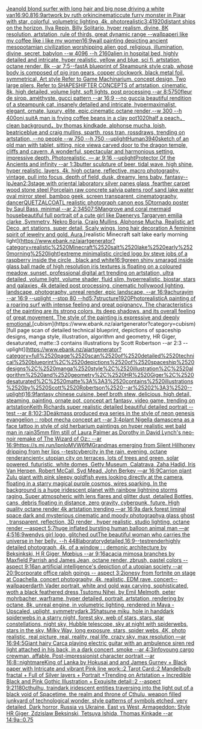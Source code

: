 [Jean](https://www.ebank.nz/aiartgenerator?category=Jean)[old blond surfer with long hair and big nose driving a white van](https://www.ebank.nz/aiartgenerator?category=old%2520blond%2520surfer%2520with%2520long%2520hair%2520and%2520big%2520nose%2520driving%2520a%2520white%2520van)[16:9](https://www.ebank.nz/aiartgenerator?category=16%3A9)[0.8](https://www.ebank.nz/aiartgenerator?category=0.8)[16:9](https://www.ebank.nz/aiartgenerator?category=16%3A9)[artwork by ruth orkin](https://www.ebank.nz/aiartgenerator?category=artwork%2520by%2520ruth%2520orkin)[cinematic](https://www.ebank.nz/aiartgenerator?category=cinematic)[cute furry monster in Pixar with star, colorful, volumetric lighting, 4k, photorealistic](https://www.ebank.nz/aiartgenerator?category=cute%2520furry%2520monster%2520in%2520Pixar%2520with%2520star%2C%2520colorful%2C%2520volumetric%2520lighting%2C%25204k%2C%2520photorealistic)[3:4](https://www.ebank.nz/aiartgenerator?category=3%3A4)[1920](https://www.ebank.nz/aiartgenerator?category=1920)[distant ships on the horizon, Ilya Repin, Billy Solitario, hyper realism, divine,  8K resolution, artstation, rule of thirds, great dynamic range --wallpaper](https://www.ebank.nz/aiartgenerator?category=distant%2520ships%2520on%2520the%2520horizon%2C%2520Ilya%2520Repin%2C%2520Billy%2520Solitario%2C%2520hyper%2520realism%2C%2520divine%2C%2520%25208K%2520resolution%2C%2520artstation%2C%2520rule%2520of%2520thirds%2C%2520great%2520dynamic%2520range%2520--wallpaper)[i like my coffee like i like my women](https://www.ebank.nz/aiartgenerator?category=i%2520like%2520my%2520coffee%2520like%2520i%2520like%2520my%2520women)[16:9](https://www.ebank.nz/aiartgenerator?category=16%3A9)[wall painting depicting ancient mesopotamian civilization worshipping alien god, religious, illumination, divine, secret, babylon --w 4096  --h 2160](https://www.ebank.nz/aiartgenerator?category=wall%2520painting%2520depicting%2520ancient%2520mesopotamian%2520civilization%2520worshipping%2520alien%2520god%2C%2520religious%2C%2520illumination%2C%2520divine%2C%2520secret%2C%2520babylon%2520--w%25204096%2520%2520--h%25202160)[alien in hospital bed, highly detailed and intricate, hyper realistic, yellow and blue, sci fi, artstation, octane render, 8k --ar 7:5](https://www.ebank.nz/aiartgenerator?category=alien%2520in%2520hospital%2520bed%2C%2520highly%2520detailed%2520and%2520intricate%2C%2520hyper%2520realistic%2C%2520yellow%2520and%2520blue%2C%2520sci%2520fi%2C%2520artstation%2C%2520octane%2520render%2C%25208k%2520--ar%25207%3A5)[--fast](https://www.ebank.nz/aiartgenerator?category=--fast)[A blueprint of Steampunk style crab, whose body is composed of pig iron gears, copper clockwork, black metal foil, symmetrical, Art style Refer to Game Machinarium.  concept design, Two large pliers, Refer to SHAPESHIFTER CONCEPTS  of artstation, cinematic,  8k, high detailed,  volume light,  soft lights,  post processing    --ar 8:5](https://www.ebank.nz/aiartgenerator?category=A%2520blueprint%2520of%2520Steampunk%2520style%2520crab%2C%2520whose%2520body%2520is%2520composed%2520of%2520pig%2520iron%2520gears%2C%2520copper%2520clockwork%2C%2520black%2520metal%2520foil%2C%2520symmetrical%2C%2520Art%2520style%2520Refer%2520to%2520Game%2520Machinarium.%2520%2520concept%2520design%2C%2520Two%2520large%2520pliers%2C%2520Refer%2520to%2520SHAPESHIFTER%2520CONCEPTS%2520%2520of%2520artstation%2C%2520cinematic%2C%2520%25208k%2C%2520high%2520detailed%2C%2520%2520volume%2520light%2C%2520%2520soft%2520lights%2C%2520%2520post%2520processing%2520%2520%2520%2520--ar%25208%3A5)[750](https://www.ebank.nz/aiartgenerator?category=750)[fleur de sirop. améthyste. gucci pattern --ar 16:9 --no gucci](https://www.ebank.nz/aiartgenerator?category=fleur%2520de%2520sirop.%2520am%C3%A9thyste.%2520gucci%2520pattern%2520--ar%252016%3A9%2520--no%2520gucci)[a beautiful rendition of a steampunk cat, insanely detailed and intricate, hypermaximalist, elegant, ornate, luxury, elite, epic,cinematic,octane render,--w 300 --h 400](https://www.ebank.nz/aiartgenerator?category=a%2520beautiful%2520rendition%2520of%2520a%2520steampunk%2520cat%2C%2520insanely%2520detailed%2520and%2520intricate%2C%2520hypermaximalist%2C%2520elegant%2C%2520ornate%2C%2520luxury%2C%2520elite%2C%2520epic%2Ccinematic%2Coctane%2520render%2C--w%2520300%2520--h%2520400)[oni,suit](https://www.ebank.nz/aiartgenerator?category=oni%2Csuit)[A man is frying coffee beans in a clay pot](https://www.ebank.nz/aiartgenerator?category=A%2520man%2520is%2520frying%2520coffee%2520beans%2520in%2520a%2520clay%2520pot)[1020](https://www.ebank.nz/aiartgenerator?category=1020)[half a peach，clean background，by thomas kindkade, alphonse mucha, loish, beatriceblue and craig mullins, sparth, ross tran, rossdraws, trending on artstation, --no people --w 750 --h 750 --uplight](https://www.ebank.nz/aiartgenerator?category=half%2520a%2520peach%EF%BC%8Cclean%2520background%EF%BC%8Cby%2520thomas%2520kindkade%2C%2520alphonse%2520mucha%2C%2520loish%2C%2520beatriceblue%2520and%2520craig%2520mullins%2C%2520sparth%2C%2520ross%2520tran%2C%2520rossdraws%2C%2520trending%2520on%2520artstation%2C%2520--no%2520people%2520--w%2520750%2520--h%2520750%2520--uplight)[Human](https://www.ebank.nz/aiartgenerator?category=Human)[3940](https://www.ebank.nz/aiartgenerator?category=3940)[sketch of an old man with tablet, sitting, nice view](https://www.ebank.nz/aiartgenerator?category=sketch%2520of%2520an%2520old%2520man%2520with%2520tablet%2C%2520sitting%2C%2520nice%2520view)[a carved door to the dragon temple, cliffs and cavern, A wonderful,  spectacular and harmonious setting, impressive depth. Photorealistic, — ar 9:16 --uplight](https://www.ebank.nz/aiartgenerator?category=a%2520carved%2520door%2520to%2520the%2520dragon%2520temple%2C%2520cliffs%2520and%2520cavern%2C%2520A%2520wonderful%2C%2520%2520spectacular%2520and%2520harmonious%2520setting%2C%2520impressive%2520depth.%2520Photorealistic%2C%2520%E2%80%94%2520ar%25209%3A16%2520--uplight)[Protector Of the Ancients and infinity --ar 1:3](https://www.ebank.nz/aiartgenerator?category=Protector%2520Of%2520the%2520Ancients%2520and%2520infinity%2520--ar%25201%3A3)[butter sculpture of beer, tidal wave, high shine, hyper realistic, layers, 4k, high octane, reflective, macro photography, vintage, pull into focus, depth of field, dusk, dreamy, lens baby, fantasy](https://www.ebank.nz/aiartgenerator?category=butter%2520sculpture%2520of%2520beer%2C%2520tidal%2520wave%2C%2520high%2520shine%2C%2520hyper%2520realistic%2C%2520layers%2C%25204k%2C%2520high%2520octane%2C%2520reflective%2C%2520macro%2520photography%2C%2520vintage%2C%2520pull%2520into%2520focus%2C%2520depth%2520of%2520field%2C%2520dusk%2C%2520dreamy%2C%2520lens%2520baby%2C%2520fantasy)[--lp](https://www.ebank.nz/aiartgenerator?category=--lp)[Jean](https://www.ebank.nz/aiartgenerator?category=Jean)[2:3](https://www.ebank.nz/aiartgenerator?category=2%3A3)[stage with oriental laboratory silver panes glass ,fearther carpet wood stone steel Porcelain raw concrete salvia patens roof sand lake water oval mirror steel, bamboo geek, screen transparent, cinematography, dancer](https://www.ebank.nz/aiartgenerator?category=stage%2520with%2520oriental%2520laboratory%2520silver%2520panes%2520glass%2520%2Cfearther%2520carpet%2520wood%2520stone%2520steel%2520Porcelain%2520raw%2520concrete%2520salvia%2520patens%2520roof%2520sand%2520lake%2520water%2520oval%2520mirror%2520steel%2C%2520bamboo%2520geek%2C%2520screen%2520transparent%2C%2520cinematography%2C%2520dancer)[QUETZALCOATL realistic photograph canon eos 5D](https://www.ebank.nz/aiartgenerator?category=QUETZALCOATL%2520realistic%2520photograph%2520canon%2520eos%25205D)[tornado poster by Saul Bass, minimal --ar 2:3](https://www.ebank.nz/aiartgenerator?category=tornado%2520poster%2520by%2520Saul%2520Bass%2C%2520minimal%2520--ar%25202%3A3)[450](https://www.ebank.nz/aiartgenerator?category=450)[7:5](https://www.ebank.nz/aiartgenerator?category=7%3A5)[Mangrove and coral mermaid house](https://www.ebank.nz/aiartgenerator?category=Mangrove%2520and%2520coral%2520mermaid%2520house)[beautiful full portrait of a cute girl like Daenerys Targaryen emilia clarke ,Symmetry, Nekro Borja, Craig Mullins, Alphonse Mucha, Realistic art Deco, art stations, super detail, Scaly wings, long hair decoration A feminine spirit of jewelry and gold. Aura.](https://www.ebank.nz/aiartgenerator?category=beautiful%2520full%2520portrait%2520of%2520a%2520cute%2520girl%2520like%2520Daenerys%2520Targaryen%2520emilia%2520clarke%2520%2CSymmetry%2C%2520Nekro%2520Borja%2C%2520Craig%2520Mullins%2C%2520Alphonse%2520Mucha%2C%2520Realistic%2520art%2520Deco%2C%2520art%2520stations%2C%2520super%2520detail%2C%2520Scaly%2520wings%2C%2520long%2520hair%2520decoration%2520A%2520feminine%2520spirit%2520of%2520jewelry%2520and%2520gold.%2520Aura.)[realistic Minecraft salt lake early morning light](https://www.ebank.nz/aiartgenerator?category=realistic%2520Minecraft%2520salt%2520lake%2520early%2520morning%2520light)[extreme minimalistic circled logo by steve jobs of a raspberry inside the circle , black and white](https://www.ebank.nz/aiartgenerator?category=extreme%2520minimalistic%2520circled%2520logo%2520by%2520steve%2520jobs%2520of%2520a%2520raspberry%2520inside%2520the%2520circle%2520%2C%2520black%2520and%2520white)[16:9](https://www.ebank.nz/aiartgenerator?category=16%3A9)[green shiny smaragd inside glass ball made of high resolution iris textures is floating on a coloured meadow, sunset, professional digital art trending on artstation, ultra detailed, volume light, volume shader, fluid slim, hyperrealistic, biostar, stars and galaxies, 4k detailed post processing, cinematic hollywood lighting, landscape, photography, unreal render, epic landscape, --ar 16:9](https://www.ebank.nz/aiartgenerator?category=green%2520shiny%2520smaragd%2520inside%2520glass%2520ball%2520made%2520of%2520high%2520resolution%2520iris%2520textures%2520is%2520floating%2520on%2520a%2520coloured%2520meadow%2C%2520sunset%2C%2520professional%2520digital%2520art%2520trending%2520on%2520artstation%2C%2520ultra%2520detailed%2C%2520volume%2520light%2C%2520volume%2520shader%2C%2520fluid%2520slim%2C%2520hyperrealistic%2C%2520biostar%2C%2520stars%2520and%2520galaxies%2C%25204k%2520detailed%2520post%2520processing%2C%2520cinematic%2520hollywood%2520lighting%2C%2520landscape%2C%2520photography%2C%2520unreal%2520render%2C%2520epic%2520landscape%2C%2520--ar%252016%3A9)[achurayim --ar 16:9 --uplight --stop 80 --hd](https://www.ebank.nz/aiartgenerator?category=achurayim%2520--ar%252016%3A9%2520--uplight%2520--stop%252080%2520--hd)[5:7](https://www.ebank.nz/aiartgenerator?category=5%3A7)[structure](https://www.ebank.nz/aiartgenerator?category=structure)[1920](https://www.ebank.nz/aiartgenerator?category=1920)[Photorealistic](https://www.ebank.nz/aiartgenerator?category=Photorealistic)[A painting of a roaring surf with intense feeling and great poignancy. The characteristics of the painting are its strong colors, its deep shadows, and its overall feeling of great movement. The style of the painting is expressive and deeply emotional.](https://www.ebank.nz/aiartgenerator?category=A%2520painting%2520of%2520a%2520roaring%2520surf%2520with%2520intense%2520feeling%2520and%2520great%2520poignancy.%2520The%2520characteristics%2520of%2520the%2520painting%2520are%2520its%2520strong%2520colors%2C%2520its%2520deep%2520shadows%2C%2520and%2520its%2520overall%2520feeling%2520of%2520great%2520movement.%2520The%2520style%2520of%2520the%2520painting%2520is%2520expressive%2520and%2520deeply%2520emotional.)[cubism](https://www.ebank.nz/aiartgenerator?category=cubism)[full page scan of detailed technical blueprint, depictions of spaceship designs, manga style, illustration, algorithm and geometry, HR Giger, desaturated, matte::3 contains illustrations by Scott Robertson --ar 2:3 --uplight](https://www.ebank.nz/aiartgenerator?category=full%2520page%2520scan%2520of%2520detailed%2520technical%2520blueprint%2C%2520depictions%2520of%2520spaceship%2520designs%2C%2520manga%2520style%2C%2520illustration%2C%2520algorithm%2520and%2520geometry%2C%2520HR%2520Giger%2C%2520desaturated%2C%2520matte%3A%3A3%2520contains%2520illustrations%2520by%2520Scott%2520Robertson%2520--ar%25202%3A3%2520--uplight)[16:9](https://www.ebank.nz/aiartgenerator?category=16%3A9)[fantasy chinese cuisine,  beef broth stew, delicious, high detail, steaming, painting, ornate pot, concept art fantasy, video game, trending on artstation](https://www.ebank.nz/aiartgenerator?category=fantasy%2520chinese%2520cuisine%2C%2520%2520beef%2520broth%2520stew%2C%2520delicious%2C%2520high%2520detail%2C%2520steaming%2C%2520painting%2C%2520ornate%2520pot%2C%2520concept%2520art%2520fantasy%2C%2520video%2520game%2C%2520trending%2520on%2520artstation)[Keith Richards super realistic detailed beautiful detailed portrait --test --ar 8:10](https://www.ebank.nz/aiartgenerator?category=Keith%2520Richards%2520super%2520realistic%2520detailed%2520beautiful%2520detailed%2520portrait%2520--test%2520--ar%25208%3A10)[2:3](https://www.ebank.nz/aiartgenerator?category=2%3A3)[Deák](https://www.ebank.nz/aiartgenerator?category=De%C3%A1k)[mass produced eva series in the style of neon genesis evangelion :: robot mecha concept art --ar 3:4](https://www.ebank.nz/aiartgenerator?category=mass%2520produced%2520eva%2520series%2520in%2520the%2520style%2520of%2520neon%2520genesis%2520evangelion%2520%3A%3A%2520robot%2520mecha%2520concept%2520art%2520--ar%25203%3A4)[plant Nigella damascena as a face tattoo in style of old herbarium paintings on hyper realistic wet bald man in rain](https://www.ebank.nz/aiartgenerator?category=plant%2520Nigella%2520damascena%2520as%2520a%2520face%2520tattoo%2520in%2520style%2520of%2520old%2520herbarium%2520paintings%2520on%2520hyper%2520realistic%2520wet%2520bald%2520man%2520in%2520rain)[35mm film still of Laura Palmer as Dorothy in David Lynch's neo-noir remake of The Wizard of Oz:: --ar 16:9](https://www.ebank.nz/aiartgenerator?category=35mm%2520film%2520still%2520of%2520Laura%2520Palmer%2520as%2520Dorothy%2520in%2520David%2520Lynch%27s%2520neo-noir%2520remake%2520of%2520The%2520Wizard%2520of%2520Oz%3A%3A%2520--ar%252016%3A9)[<https://s.mj.run/lpnloMVW6fM>](https://www.ebank.nz/aiartgenerator?category=%3Chttps%3A//s.mj.run/lpnloMVW6fM%3E)[Grandmas emerging from Silent Hill](https://www.ebank.nz/aiartgenerator?category=Grandmas%2520emerging%2520from%2520Silent%2520Hill)[honey dripping from her lips --test](https://www.ebank.nz/aiartgenerator?category=honey%2520dripping%2520from%2520her%2520lips%2520--test)[cybercity in the rain, evening, octane render](https://www.ebank.nz/aiartgenerator?category=cybercity%2520in%2520the%2520rain%2C%2520evening%2C%2520octane%2520render)[ancient](https://www.ebank.nz/aiartgenerator?category=ancient)[< utopian city on terraces, lots of trees and green, solar powered, futuristic, white domes, Getty Museum, Calatrava, Zaha Hadid, Iris Van Herpen, Robert McCall, Syd Mead, John Berkey —ar 16:9](https://www.ebank.nz/aiartgenerator?category=%3C%2520utopian%2520city%2520on%2520terraces%2C%2520lots%2520of%2520trees%2520and%2520green%2C%2520solar%2520powered%2C%2520futuristic%2C%2520white%2520domes%2C%2520Getty%2520Museum%2C%2520Calatrava%2C%2520Zaha%2520Hadid%2C%2520Iris%2520Van%2520Herpen%2C%2520Robert%2520McCall%2C%2520Syd%2520Mead%2C%2520John%2520Berkey%2520%E2%80%94ar%252016%3A9)[Carrion plant Zulu giant  with pink sleepy goldfish eyes looking directly at the camera, floating in a starry magical purple cosmos, wires sparking. In the background is a huge iridescent planet with rainbow lightning storms raging. Super atmospheric with lens flares and glitter dust, detailed Bottles, cans, debris floating in distance, zero gravity, cyberpunk, future. High quality octane render 4k artstation trending —ar 16:9](https://www.ebank.nz/aiartgenerator?category=Carrion%2520plant%2520Zulu%2520giant%2520%2520with%2520pink%2520sleepy%2520goldfish%2520eyes%2520looking%2520directly%2520at%2520the%2520camera%2C%2520floating%2520in%2520a%2520starry%2520magical%2520purple%2520cosmos%2C%2520wires%2520sparking.%2520In%2520the%2520background%2520is%2520a%2520huge%2520iridescent%2520planet%2520with%2520rainbow%2520lightning%2520storms%2520raging.%2520Super%2520atmospheric%2520with%2520lens%2520flares%2520and%2520glitter%2520dust%2C%2520detailed%2520Bottles%2C%2520cans%2C%2520debris%2520floating%2520in%2520distance%2C%2520zero%2520gravity%2C%2520cyberpunk%2C%2520future.%2520High%2520quality%2520octane%2520render%25204k%2520artstation%2520trending%2520%E2%80%94ar%252016%3A9)[a dark forest liminal space dark and mysterious cinematic and moody photography](https://www.ebank.nz/aiartgenerator?category=a%2520dark%2520forest%2520liminal%2520space%2520dark%2520and%2520mysterious%2520cinematic%2520and%2520moody%2520photography)[a glass ghost , transparent, reflection, 3D render , hyper realistic, studio lighting, octane render —aspect 5:7](https://www.ebank.nz/aiartgenerator?category=a%2520glass%2520ghost%2520%2C%2520transparent%2C%2520reflection%2C%25203D%2520render%2520%2C%2520hyper%2520realistic%2C%2520studio%2520lighting%2C%2520octane%2520render%2520%E2%80%94aspect%25205%3A7)[huge inflated bursting human balloon animal man —ar 4:5](https://www.ebank.nz/aiartgenerator?category=huge%2520inflated%2520bursting%2520human%2520balloon%2520animal%2520man%2520%E2%80%94ar%25204%3A5)[16:9](https://www.ebank.nz/aiartgenerator?category=16%3A9)[wendys girl logo, glitched out](https://www.ebank.nz/aiartgenerator?category=wendys%2520girl%2520logo%2C%2520glitched%2520out)[The beautiful woman who carries the universe in her belly. --h 448](https://www.ebank.nz/aiartgenerator?category=The%2520beautiful%2520woman%2520who%2520carries%2520the%2520universe%2520in%2520her%2520belly.%2520--h%2520448)[laboratory](https://www.ebank.nz/aiartgenerator?category=laboratory)[detailed,](https://www.ebank.nz/aiartgenerator?category=detailed%2C)[16:9](https://www.ebank.nz/aiartgenerator?category=16%3A9)[--test](https://www.ebank.nz/aiartgenerator?category=--test)[render](https://www.ebank.nz/aiartgenerator?category=render)[highly detailed photograph, 4k, of a window : : demonic architecture by Beksinkski, H R Giger, Mœbius --ar 9:16](https://www.ebank.nz/aiartgenerator?category=highly%2520detailed%2520photograph%2C%25204k%2C%2520of%2520a%2520window%2520%3A%2520%3A%2520demonic%2520architecture%2520by%2520Beksinkski%2C%2520H%2520R%2520Giger%2C%2520M%C5%93bius%2520--ar%25209%3A16)[acacia mimosa branches by Maxfield Parrish and James Jean, octane render, zbrush, pastel colors --aspect 9:16](https://www.ebank.nz/aiartgenerator?category=acacia%2520mimosa%2520branches%2520by%2520Maxfield%2520Parrish%2520and%2520James%2520Jean%2C%2520octane%2520render%2C%2520zbrush%2C%2520pastel%2520colors%2520--aspect%25209%3A16)[an artificial intelligence's depiction of a utopian society --ar 20:9](https://www.ebank.nz/aiartgenerator?category=an%2520artificial%2520intelligence%27s%2520depiction%2520of%2520a%2520utopian%2520society%2520--ar%252020%3A9)[corporate office ralph goings -- aspect 3:2](https://www.ebank.nz/aiartgenerator?category=corporate%2520office%2520ralph%2520goings%2520--%2520aspect%25203%3A2)[jonesy from fortnite on stage at Coachella, concert photography, 4k, realistic, EDM rave, concert](https://www.ebank.nz/aiartgenerator?category=jonesy%2520from%2520fortnite%2520on%2520stage%2520at%2520Coachella%2C%2520concert%2520photography%2C%25204k%2C%2520realistic%2C%2520EDM%2520rave%2C%2520concert)[--wallpaper](https://www.ebank.nz/aiartgenerator?category=--wallpaper)[darth Vader portrait, white and gold wax carving, sophisticated, woth a black feathered dress,Tsutomu Nihei, by Emil Melmoth, peter mohrbacher, warframe, hyper detailed, portrait, artstation, rendering by octane, 8k, unreal engine, in volumetric lighting, rendered in Maya - Upscaled, uplight, symmetry](https://www.ebank.nz/aiartgenerator?category=darth%2520Vader%2520portrait%2C%2520white%2520and%2520gold%2520wax%2520carving%2C%2520sophisticated%2C%2520woth%2520a%2520black%2520feathered%2520dress%2CTsutomu%2520Nihei%2C%2520by%2520Emil%2520Melmoth%2C%2520peter%2520mohrbacher%2C%2520warframe%2C%2520hyper%2520detailed%2C%2520portrait%2C%2520artstation%2C%2520rendering%2520by%2520octane%2C%25208k%2C%2520unreal%2520engine%2C%2520in%2520volumetric%2520lighting%2C%2520rendered%2520in%2520Maya%2520-%2520Upscaled%2C%2520uplight%2C%2520symmetry)[dark](https://www.ebank.nz/aiartgenerator?category=dark)[.35](https://www.ebank.nz/aiartgenerator?category=.35)[hatsune miku, hole in hand](https://www.ebank.nz/aiartgenerator?category=hatsune%2520miku%2C%2520hole%2520in%2520hand)[dark spiderwebs in a starry night, forest sky, web of stars, stars, star constellations, night sky, Hubble telescope, sky at night with spiderwebs, stars in the sky, Milky Way, long exposure, stars, spider webs, 4K, photo realistic, real picture, real, reality, real life, crazy sky, max resolution —ar 16:9](https://www.ebank.nz/aiartgenerator?category=dark%2520spiderwebs%2520in%2520a%2520starry%2520night%2C%2520forest%2520sky%2C%2520web%2520of%2520stars%2C%2520stars%2C%2520star%2520constellations%2C%2520night%2520sky%2C%2520Hubble%2520telescope%2C%2520sky%2520at%2520night%2520with%2520spiderwebs%2C%2520stars%2520in%2520the%2520sky%2C%2520Milky%2520Way%2C%2520long%2520exposure%2C%2520stars%2C%2520spider%2520webs%2C%25204K%2C%2520photo%2520realistic%2C%2520real%2520picture%2C%2520real%2C%2520reality%2C%2520real%2520life%2C%2520crazy%2520sky%2C%2520max%2520resolution%2520%E2%80%94ar%252016%3A9)[4:5](https://www.ebank.nz/aiartgenerator?category=4%3A5)[Giant hairy Carca playing electric guitar with an ambulence siren red light attached in his back, in a dark concert, smoke --ar 4:3](https://www.ebank.nz/aiartgenerator?category=Giant%2520hairy%2520Carca%2520playing%2520electric%2520guitar%2520with%2520an%2520ambulence%2520siren%2520red%2520light%2520attached%2520in%2520his%2520back%2C%2520in%2520a%2520dark%2520concert%2C%2520smoke%2520--ar%25204%3A3)[info](https://www.ebank.nz/aiartgenerator?category=info)[young cargo crewman, affable. Post-impressionist character portrait --ar 16:8](https://www.ebank.nz/aiartgenerator?category=young%2520cargo%2520crewman%2C%2520affable.%2520Post-impressionist%2520character%2520portrait%2520--ar%252016%3A8)[::nightmare](https://www.ebank.nz/aiartgenerator?category=%3A%3Anightmare)[King of Lanka by Hokusai and and James Gurney + Black paper with Intricate and vibrant Pink line work::2 Tarot Card::2 Mandelbulb fractal + Full of Silver layers + Portrait +Trending on Artstation + Incredible Black and Pink Gothic Illustration + Exquisite detail::2 --aspect 9:21](https://www.ebank.nz/aiartgenerator?category=King%2520of%2520Lanka%2520by%2520Hokusai%2520and%2520and%2520James%2520Gurney%2520%2B%2520Black%2520paper%2520with%2520Intricate%2520and%2520vibrant%2520Pink%2520line%2520work%3A%3A2%2520Tarot%2520Card%3A%3A2%2520Mandelbulb%2520fractal%2520%2B%2520Full%2520of%2520Silver%2520layers%2520%2B%2520Portrait%2520%2BTrending%2520on%2520Artstation%2520%2B%2520Incredible%2520Black%2520and%2520Pink%2520Gothic%2520Illustration%2520%2B%2520Exquisite%2520detail%3A%3A2%2520--aspect%25209%3A21)[180](https://www.ebank.nz/aiartgenerator?category=180)[cthulhu, train](https://www.ebank.nz/aiartgenerator?category=cthulhu%2C%2520train)[dark iridescent entities traversing into the light out of a black void of Spacetime, the realm and throne of Cthulu, weapon filled junkyard of technological wonder, style patterns of symbols etched, very detailed, Dark horror, Russia vs Ukraine, East vs West, Armageddon: Style HR Giger, Zdzislaw Beksinski, Tetsuya Ishida, Thomas Kinkade --ar 14:9](https://www.ebank.nz/aiartgenerator?category=dark%2520iridescent%2520entities%2520traversing%2520into%2520the%2520light%2520out%2520of%2520a%2520black%2520void%2520of%2520Spacetime%2C%2520the%2520realm%2520and%2520throne%2520of%2520Cthulu%2C%2520weapon%2520filled%2520junkyard%2520of%2520technological%2520wonder%2C%2520style%2520patterns%2520of%2520symbols%2520etched%2C%2520very%2520detailed%2C%2520Dark%2520horror%2C%2520Russia%2520vs%2520Ukraine%2C%2520East%2520vs%2520West%2C%2520Armageddon%3A%2520Style%2520HR%2520Giger%2C%2520Zdzislaw%2520Beksinski%2C%2520Tetsuya%2520Ishida%2C%2520Thomas%2520Kinkade%2520--ar%252014%3A9)[a](https://www.ebank.nz/aiartgenerator?category=a)[::0.75](https://www.ebank.nz/aiartgenerator?category=%3A%3A0.75)